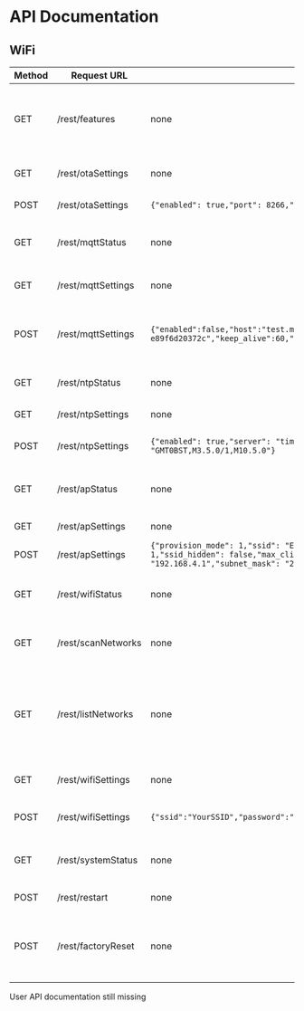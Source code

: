 # API Documentation

## WiFi

| Method | Request URL            | JSON Body                          | Info                                                                      |
| ------ | ---------------------- | ---------------------------------- | ------------------------------------------------------------------------- |
| GET    | /rest/features         | none                               | Tells the client which features of the UI should be use                                               |
| GET    | /rest/otaSettings      | none                               | Retriev current OTA settings                                              |
| POST   | /rest/otaSettings      | `{"enabled": true,"port": 8266,"password": "esp-sveltekit"}` | Update OTA settings                             |
| GET    | /rest/mqttStatus       | none                               | Current MQTT connection status                                            |
| GET    | /rest/mqttSettings     | none                               | Currently used MQTT settings                                              |
| POST   | /rest/mqttSettings     | `{"enabled":false,"host":"test.mosquitto.org","port":1883,"username":"","password":"","client_id":"esp32-e89f6d20372c","keep_alive":60,"clean_session":true,"max_topic_length":128}`          | Update MQTT settings with new parameters                                  |
| GET    | /rest/ntpStatus        | none                               | Current NTP connection status                                             |
| GET    | /rest/ntpSettings      | none                               | Current NTP settings                                                      |
| POST   | /rest/ntpSettings      | `{"enabled": true,"server": "time.google.com","tz_label": "Europe/London","tz_format": "GMT0BST,M3.5.0/1,M10.5.0"}`                                                                      | Update the NTP settings                                                   |
| GET    | /rest/apStatus         | none                               | Current AP status and client information                                  |
| GET    | /rest/apSettings       | none                               | Current AP settings                                                       |
| POST   | /rest/apSettings       | `{"provision_mode": 1,"ssid": "ESP8266-React-e89f6d20372c","password": "esp-react","channel": 1,"ssid_hidden": false,"max_clients": 4,"local_ip": "192.168.4.1","gateway_ip": "192.168.4.1","subnet_mask": "255.255.255.0"}` | Update AP settings                                      |
| GET    | /rest/wifiStatus       | none                               | Current status of the wifi client connection                              |
| GET    | /rest/scanNetworks     | none                               | Async Scan for Networks in Range                                          |
| GET    | /rest/listNetworks     | none                               | List networks in range after succesfull scanning. Otherwise triggers scanning. |
| GET    | /rest/wifiSettings     | none                               | Current WiFi settings                                                     |
| POST   | /rest/wifiSettings     | `{"ssid":"YourSSID","password":"YourPassword","hostname":"esp32-sveltekit","static_ip_config":false}`                                                                      | Udate WiFi settings and credentials                                       |
| GET    | /rest/systemStatus     | none                               | Get system informations about the ESP.                                    |
| POST   | /rest/restart          | none                               | Restart the ESP32                                                         |
| POST   | /rest/factoryReset     | none                               | Reset the ESP32 and all settings to their default values                  |

User API documentation still missing